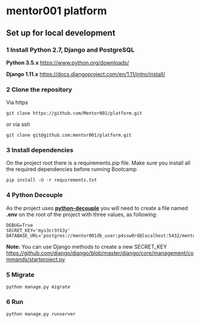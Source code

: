 # mentor001 platform

## Set up for local development

### 1 Install Python 2.7, Django and PostgreSQL

**Python 3.5.x**
https://www.python.org/downloads/

**Django 1.11.x**
https://docs.djangoproject.com/en/1.11/intro/install/

### 2 Clone the repository

Via https

    git clone https://github.com/Mentor001/platform.git

or via ssh

    git clone git@github.com:mentor001/platform.git

### 3 Install dependencies
On the project root there is a requirements.pip file. Make sure you install all the required dependencies before running Bootcamp

    pip install -U -r requirements.txt

### 4 Python Decouple
As the project uses **[python-decouple][0]** you will need to create a file named **.env** on the root of the project with three values, as following:

    DEBUG=True
    SECRET_KEY='mys3cr3tk3y'
    DATABASE_URL='postgres://mentor001db_user:p4ssw0rd@localhost:5432/mentor001db'

**Note:** You can use Django methods to create a new SECRET_KEY https://github.com/django/django/blob/master/django/core/management/commands/startproject.py

### 5 Migrate

    python manage.py migrate

### 6 Run

    python manage.py runserver

[0]: https://github.com/henriquebastos/python-decouple
